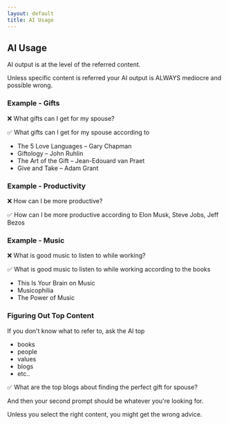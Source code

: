 ```yaml
---
layout: default
title: AI Usage
---
```


## AI Usage

AI output is at the level of the referred content.

Unless specific content is referred your AI output is ALWAYS mediocre and possible wrong.

### Example - Gifts
❌ What gifts can I get for my spouse?


✅ What gifts can I get for my spouse according to  
- The 5 Love Languages – Gary Chapman  
- Giftology – John Ruhlin  
- The Art of the Gift – Jean-Edouard van Praet  
- Give and Take – Adam Grant  

### Example - Productivity
❌ How can I be more productive?  

✅ How can I be more productive according to Elon Musk, Steve Jobs, Jeff Bezos  


### Example - Music
❌ What is good music to listen to while working?  

✅ What is good music to listen to while working according to the books  
- This Is Your Brain on Music  
- Musicophilia  
- The Power of Music  

### Figuring Out Top Content

If you don't know what to refer to, ask the AI top 
- books  
- people  
- values  
- blogs  
- etc..  
  
✅ What are the top blogs about finding the perfect gift for spouse?

And then your second prompt should be whatever you're looking for.   

Unless you select the right content, you might get the wrong advice.  